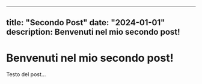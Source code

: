 
---
title: "Secondo Post"
date: "2024-01-01"
description: Benvenuti nel mio secondo post!
---
# Benvenuti nel mio secondo post!

Testo del post...
